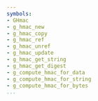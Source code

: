 ```yaml
---
symbols:
- GHmac
- g_hmac_new
- g_hmac_copy
- g_hmac_ref
- g_hmac_unref
- g_hmac_update
- g_hmac_get_string
- g_hmac_get_digest
- g_compute_hmac_for_data
- g_compute_hmac_for_string
- g_compute_hmac_for_bytes
...
```


